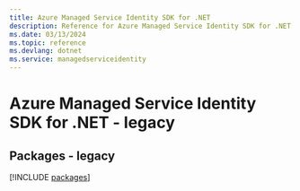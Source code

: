 ```yaml
---
title: Azure Managed Service Identity SDK for .NET
description: Reference for Azure Managed Service Identity SDK for .NET
ms.date: 03/13/2024
ms.topic: reference
ms.devlang: dotnet
ms.service: managedserviceidentity
---
```

# Azure Managed Service Identity SDK for .NET - legacy
## Packages - legacy
[!INCLUDE [packages](managed-service-identity-index.md)]